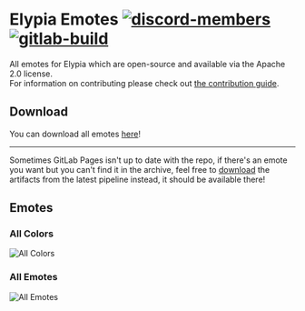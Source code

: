 # Elypia Emotes [![discord-members]][discord] [![gitlab-build]][gitlab]
All emotes for Elypia which are open-source and available via the Apache 2.0 license.  
For information on contributing please check out [the contribution guide]. 

## Download
You can download all emotes [here]!  

---

Sometimes GitLab Pages isn't up to date with the repo, if there's an emote you want but you can't find it in the archive,
feel free to [download] the artifacts from the latest pipeline instead, it should be available there!

## Emotes
### All Colors
![All Colors]

### All Emotes
![All Emotes]

[discord-members]: https://discordapp.com/api/guilds/184657525990359041/widget.png "Discord Shield"
[discord]: https://discord.gg/hprGMaM "Discord Invite"
[gitlab-build]: https://gitlab.com/Elypia/elypia-emotes/badges/master/pipeline.svg "GitLab Build Shield"
[gitlab]: https://gitlab.com/Elypia/elypia-emotes/commits/master "Repository on GitLab"
[the contribution guide]: ./CONTRIBUTING.md "Contribute to the Elypia Emotes"
[here]: https://elypia.gitlab.io/elypia-emotes/emotes.zip "All Emotes Packaged"
[download]: https://gitlab.com/Elypia/elypia-emotes/-/jobs/artifacts/master/download?job=pages "Download Latest Pipeline"
[All Colors]: https://elypia.gitlab.io/elypia-emotes/colors.png "All Colors"
[All Emotes]: https://elypia.gitlab.io/elypia-emotes/emotes.png "All Unique Emotes"